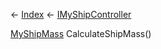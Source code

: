 ← [Index](Api-Index) ← [IMyShipController](Sandbox.ModAPI.Ingame.IMyShipController)

[MyShipMass](Sandbox.ModAPI.Ingame.MyShipMass) CalculateShipMass()